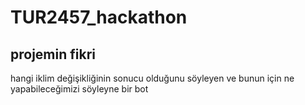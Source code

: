 # TUR2457_hackathon

## projemin fikri
hangi iklim değişikliğinin sonucu olduğunu söyleyen ve bunun için ne yapabileceğimizi söyleyne bir bot
